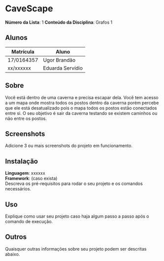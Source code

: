 

# CaveScape

**Número da Lista**: 1
**Conteúdo da Disciplina**: Grafos 1

## Alunos
|Matrícula | Aluno |
| -- | -- |
| 17/0164357  |  Ugor Brandão |
| xx/xxxxxx  |  Eduarda Servídio |

## Sobre 
Você está dentro de uma caverna e precisa escapar dela. Você tem acesso a um mapa onde mostra todos os postos dentro da caverna porém percebe que ele está desatualizado pois o mapa todos os postos estão conectados entre si. O seu objetivo é sair da caverna testando se existem caminhos ou não entre os postos.   

## Screenshots
Adicione 3 ou mais screenshots do projeto em funcionamento.

## Instalação 
**Linguagem**: xxxxxx<br>
**Framework**: (caso exista)<br>
Descreva os pré-requisitos para rodar o seu projeto e os comandos necessários.

## Uso 
Explique como usar seu projeto caso haja algum passo a passo após o comando de execução.

## Outros 
Quaisquer outras informações sobre seu projeto podem ser descritas abaixo.




